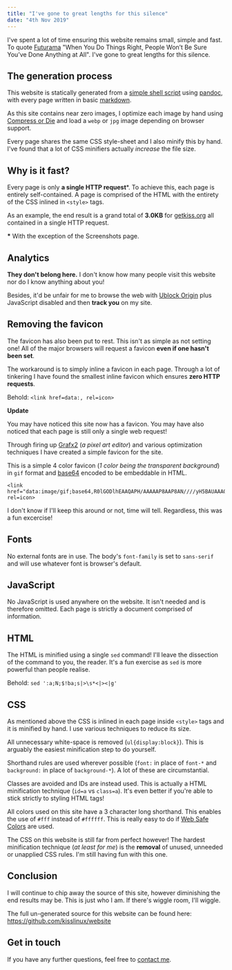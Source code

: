 ```yaml
---
title: "I've gone to great lengths for this silence"
date: "4th Nov 2019"
---
```


I've spent a lot of time ensuring this website remains small, simple and fast. To quote [Futurama](https://en.wikipedia.org/wiki/Futurama) "When You Do Things Right, People Won’t Be Sure You’ve Done Anything at All". I've gone to great lengths for this silence.


## The generation process

This website is statically generated from a [simple shell script](https://github.com/kisslinux/website/blob/master/make) using [pandoc](https://pandoc.org/), with every page written in basic [markdown](https://en.wikipedia.org/wiki/Markdown).

As this site contains near zero images, I optimize each image by hand using [Compress or Die](https://compress-or-die.com/) and load a `webp` or `jpg` image depending on browser support.

Every page shares the same CSS style-sheet and I also minify this by hand. I've found that a lot of CSS minifiers actually *increase* the file size.


## Why is it fast?

Every page is only **a single HTTP request**\*. To achieve this, each page is entirely self-contained. A page is comprised of the HTML with the entirety of the CSS inlined in `<style>` tags.

As an example, the end result is a grand total of **3.0KB** for [getkiss.org](/) all contained in a single HTTP request.

**\*** With the exception of the Screenshots page.


## Analytics

**They don't belong here.** I don't know how many people visit this website nor do I know anything about you!

Besides, it'd be unfair for me to browse the web with [Ublock Origin](https://github.com/gorhill/uBlock) plus JavaScript disabled and then **track you** on my site.


## Removing the favicon

The favicon has also been put to rest. This isn't as simple as not setting one! All of the major browsers will request a favicon **even if one hasn't been set**.

The workaround is to simply inline a favicon in each page. Through a lot of tinkering I have found the smallest inline favicon which ensures **zero HTTP requests**.

Behold: `<link href=data:, rel=icon>`

**Update**

You may have noticed this site now has a favicon. You may have also noticed that each page is still only a single web request!

Through firing up [Grafx2]() (*a pixel art editor*) and various optimization techniques I have created a simple favicon for the site.

This is a simple 4 color favicon (*1 color being the transparent background*) in `gif` format and [base64]() encoded to be embeddable in HTML.

```
<link href="data:image/gif;base64,R0lGODlhEAAQAPH/AAAAAP8AAP8AN////yH5BAUAAAQALAAAAAAQABAAAAM2SLrc/jA+QBUFM2iqA2bAMHSktwCCWJIYEIyvKLOuJt+wV69ry5cfwu7WCVp2RSPoUpE4n4sEADs=" rel=icon>
```

I don't know if I'll keep this around or not, time will tell. Regardless, this was a fun excercise!


## Fonts

No external fonts are in use. The body's `font-family` is set to `sans-serif` and will use whatever font is browser's default.


## JavaScript

No JavaScript is used anywhere on the website. It isn't needed and is therefore omitted. Each page is strictly a document comprised of information.


## HTML

The HTML is minified using a single `sed` command! I'll leave the dissection of the command to you, the reader. It's a fun exercise as `sed` is more powerful than people realise.

Behold: `sed ':a;N;$!ba;s|>\s*<|><|g'`


## CSS

As mentioned above the CSS is inlined in each page inside `<style>` tags and it is minified by hand. I use various techniques to reduce its size.

All unnecessary white-space is removed (`ul{display:block}`). This is arguably the easiest minification step to do yourself.

Shorthand rules are used wherever possible (`font:` in place of `font-*` and `background:` in place of `background-*`). A lot of these are circumstantial.

Classes are avoided and IDs are instead used. This is actually a HTML minification technique (`id=a` vs `class=a`). It's even better if you're able to stick strictly to styling HTML tags!

All colors used on this site have a 3 character long shorthand. This enables the use of `#fff` instead of `#ffffff`. This is really easy to do if [Web Safe Colors](https://en.wikipedia.org/wiki/Web_colors#Web-safe_colors) are used.

The CSS on this website is still far from perfect however! The hardest minification technique (*at least for me*) is the **removal** of unused, unneeded or unapplied CSS rules. I'm still having fun with this one.


## Conclusion

I will continue to chip away the source of this site, however diminishing the end results may be. This is just who I am. If there's wiggle room, I'll wiggle.

The full un-generated source for this website can be found here: <https://github.com/kisslinux/website>


## Get in touch

If you have any further questions, feel free to [contact me](/pages/contact).


